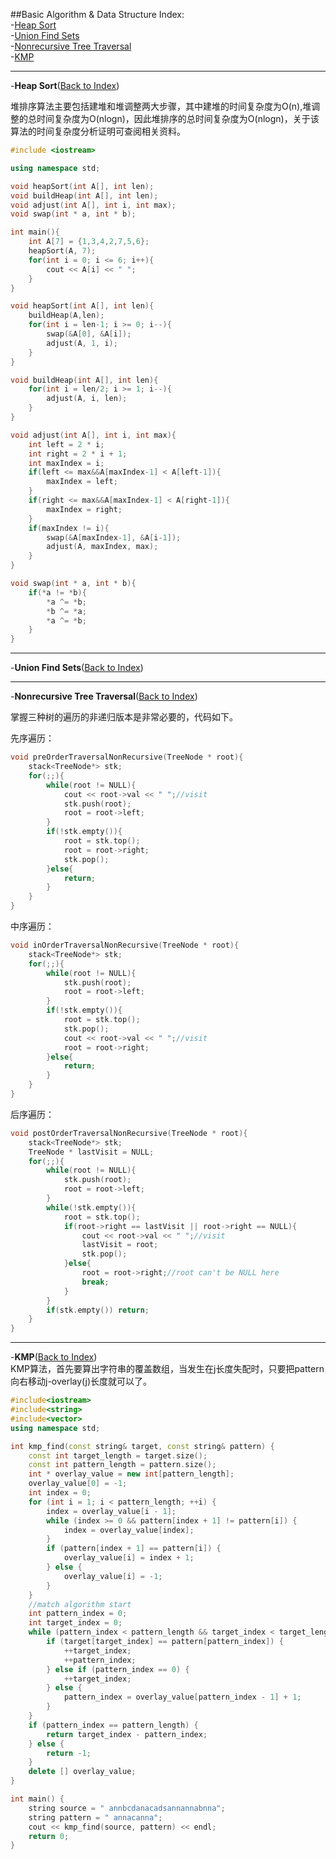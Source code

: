 ##Basic Algorithm & Data Structure
<a name="AnchorIndex" id="AnchorIndex"></a>
Index:  
-[Heap Sort](#Anchor1)  
-[Union Find Sets](#Anchor2)  
-[Nonrecursive Tree Traversal](#Anchor3)  
-[KMP](#Anchor4)  

-------
<a name="Anchor1" id="Anchor1"></a>
-**Heap Sort**([Back to Index](#AnchorIndex))   

堆排序算法主要包括建堆和堆调整两大步骤，其中建堆的时间复杂度为O(n),堆调整的总时间复杂度为O(nlogn)，因此堆排序的总时间复杂度为O(nlogn)，关于该算法的时间复杂度分析证明可查阅相关资料。

```cpp
#include <iostream>

using namespace std;

void heapSort(int A[], int len);
void buildHeap(int A[], int len);
void adjust(int A[], int i, int max);
void swap(int * a, int * b);

int main(){
	int A[7] = {1,3,4,2,7,5,6};
	heapSort(A, 7);
	for(int i = 0; i <= 6; i++){
		cout << A[i] << " ";
	}
}

void heapSort(int A[], int len){
	buildHeap(A,len);
	for(int i = len-1; i >= 0; i--){
		swap(&A[0], &A[i]);
		adjust(A, 1, i);
	}
}

void buildHeap(int A[], int len){
	for(int i = len/2; i >= 1; i--){
		adjust(A, i, len);
	}
}

void adjust(int A[], int i, int max){
	int left = 2 * i;
	int right = 2 * i + 1;
	int maxIndex = i;
	if(left <= max&&A[maxIndex-1] < A[left-1]){
		maxIndex = left;
	}
	if(right <= max&&A[maxIndex-1] < A[right-1]){
		maxIndex = right;
	}
	if(maxIndex != i){
		swap(&A[maxIndex-1], &A[i-1]);
		adjust(A, maxIndex, max);
	}
}

void swap(int * a, int * b){
	if(*a != *b){
		*a ^= *b;
 		*b ^= *a;
 		*a ^= *b;
	}
}
```

-------
<a name="Anchor2" id="Anchor2"></a>
-**Union Find Sets**([Back to Index](#AnchorIndex))   

-------
<a name="Anchor3" id="Anchor3"></a>
-**Nonrecursive Tree Traversal**([Back to Index](#AnchorIndex))   

掌握三种树的遍历的非递归版本是非常必要的，代码如下。  

先序遍历：
```cpp
void preOrderTraversalNonRecursive(TreeNode * root){
	stack<TreeNode*> stk;
	for(;;){
		while(root != NULL){
			cout << root->val << " ";//visit
			stk.push(root);
			root = root->left;
		}
		if(!stk.empty()){
			root = stk.top();
			root = root->right;
			stk.pop();
		}else{
			return;
		}
	}
}
```

中序遍历：
```cpp
void inOrderTraversalNonRecursive(TreeNode * root){
	stack<TreeNode*> stk;
	for(;;){
		while(root != NULL){
			stk.push(root);
			root = root->left;
		}
		if(!stk.empty()){
			root = stk.top();
			stk.pop();
			cout << root->val << " ";//visit
			root = root->right;
		}else{
			return;
		}
	}
}
```

后序遍历：
```cpp
void postOrderTraversalNonRecursive(TreeNode * root){
	stack<TreeNode*> stk;
	TreeNode * lastVisit = NULL;
	for(;;){
		while(root != NULL){
			stk.push(root);
			root = root->left;
		}
		while(!stk.empty()){
			root = stk.top();
			if(root->right == lastVisit || root->right == NULL){
				cout << root->val << " ";//visit
				lastVisit = root;
				stk.pop();
			}else{
				root = root->right;//root can't be NULL here
				break;
			}
		}
		if(stk.empty()) return;
	}
}
```

-------
<a name="Anchor4" id="Anchor4"></a>
-**KMP**([Back to Index](#AnchorIndex))  
KMP算法，首先要算出字符串的覆盖数组，当发生在j长度失配时，只要把pattern向右移动j-overlay(j)长度就可以了。
  
```cpp
#include<iostream>
#include<string>
#include<vector>
using namespace std;

int kmp_find(const string& target, const string& pattern) {
    const int target_length = target.size();
    const int pattern_length = pattern.size();
    int * overlay_value = new int[pattern_length];
    overlay_value[0] = -1;
    int index = 0;
    for (int i = 1; i < pattern_length; ++i) {
        index = overlay_value[i - 1];
        while (index >= 0 && pattern[index + 1] != pattern[i]) {
            index = overlay_value[index];
        }
        if (pattern[index + 1] == pattern[i]) {
            overlay_value[i] = index + 1;
        } else {
            overlay_value[i] = -1;
        }
    }
    //match algorithm start
    int pattern_index = 0;
    int target_index = 0;
    while (pattern_index < pattern_length && target_index < target_length) {
        if (target[target_index] == pattern[pattern_index]) {
            ++target_index;
            ++pattern_index;
        } else if (pattern_index == 0) {
            ++target_index;
        } else {
            pattern_index = overlay_value[pattern_index - 1] + 1;
        }
    }
    if (pattern_index == pattern_length) {
        return target_index - pattern_index;
    } else {
        return -1;
    }
    delete [] overlay_value;
}

int main() {
    string source = " annbcdanacadsannannabnna";
    string pattern = " annacanna";
    cout << kmp_find(source, pattern) << endl;
    return 0;
}

```